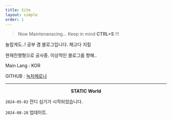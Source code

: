 ```yaml
---
title: Site
layout: simple
order: 1
---
```


> Now Maintenanacing...
> Keep in mind <b>CTRL+S</b> !!!

놀랍게도..! 공부 겸 블로그입니다. 채고다 지킬


<div class = 'customLetter'> 현재진행형으로 공사중. 이상적인 블로그를 향해.. 
</div>

Main Lang : KOR

GITHUB : [녹차메로나][gm]

---
<center> <b>STATIC World</b> </center>


`2024-05-02` 잔디 심기가 시작되었습니다.

`2024-08-28` 업데이트.


[gm]:https://github.com/greentea-melona
